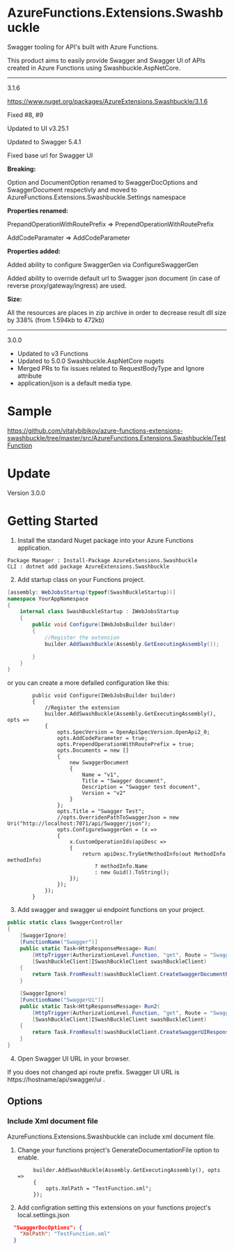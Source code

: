 
# AzureFunctions.Extensions.Swashbuckle

Swagger tooling for API's built with Azure Functions. 

This product aims to easily provide Swagger and Swagger UI of APIs created in Azure Functions using Swashbuckle.AspNetCore.


------------------------------
3.1.6

https://www.nuget.org/packages/AzureExtensions.Swashbuckle/3.1.6

Fixed #8, #9

Updated to UI v3.25.1

Updated to Swagger 5.4.1

Fixed base url for Swagger UI

**Breaking:**

Option and DocumentOption renamed to SwaggerDocOptions and SwaggerDocument respectivly
and moved to AzureFunctions.Extensions.Swashbuckle.Settings namespace

**Properties renamed:**

PrepandOperationWithRoutePrefix => PrependOperationWithRoutePrefix

AddCodeParamater => AddCodeParameter

**Properties added:**

Added ability to configure SwaggerGen via ConfigureSwaggerGen

Added ability to override default url to Swagger json document (in case of reverse proxy/gateway/ingress) are used.


**Size:**

All the resources are places in zip archive in order to decrease result dll size by 338% (from 1.594kb to 472kb)



------------------------------
3.0.0
- Updated to v3 Functions
- Updated to 5.0.0 Swashbuckle.AspNetCore nugets
- Merged PRs to fix issues related to RequestBodyType and Ignore attribute
- application/json is a default media type.



# Sample

https://github.com/vitalybibikov/azure-functions-extensions-swashbuckle/tree/master/src/AzureFunctions.Extensions.Swashbuckle/TestFunction

# Update

Version 3.0.0


# Getting Started

1. Install the standard Nuget package into your Azure Functions application.

```
Package Manager : Install-Package AzureExtensions.Swashbuckle
CLI : dotnet add package AzureExtensions.Swashbuckle
```

2. Add startup class on your Functions project.
```csharp
[assembly: WebJobsStartup(typeof(SwashBuckleStartup))]
namespace YourAppNamespace
{
    internal class SwashBuckleStartup : IWebJobsStartup
    {
        public void Configure(IWebJobsBuilder builder)
        {
            //Register the extension
            builder.AddSwashBuckle(Assembly.GetExecutingAssembly());

        }
    }
}
```

or you can create a more defailed configuration like this:

```
        public void Configure(IWebJobsBuilder builder)
        {
            //Register the extension
            builder.AddSwashBuckle(Assembly.GetExecutingAssembly(), opts =>
            {
                opts.SpecVersion = OpenApiSpecVersion.OpenApi2_0;
                opts.AddCodeParameter = true;
                opts.PrependOperationWithRoutePrefix = true;
                opts.Documents = new []
                {
                    new SwaggerDocument
                    {
                        Name = "v1",
                        Title = "Swagger document",
                        Description = "Swagger test document",
                        Version = "v2"
                    }
                };
                opts.Title = "Swagger Test";
                //opts.OverridenPathToSwaggerJson = new Uri("http://localhost:7071/api/Swagger/json");
                opts.ConfigureSwaggerGen = (x =>
                {
                    x.CustomOperationIds(apiDesc =>
                    {
                        return apiDesc.TryGetMethodInfo(out MethodInfo methodInfo)
                            ? methodInfo.Name
                            : new Guid().ToString();
                    });
                });
            });
        }
```

3. Add swagger and swagger ui endpoint functions on your project.

```csharp
public static class SwaggerController
{
    [SwaggerIgnore]
    [FunctionName("Swagger")]
    public static Task<HttpResponseMessage> Run(
        [HttpTrigger(AuthorizationLevel.Function, "get", Route = "Swagger/json")] HttpRequestMessage req,
        [SwashBuckleClient]ISwashBuckleClient swashBuckleClient)
    {
        return Task.FromResult(swashBuckleClient.CreateSwaggerDocumentResponse(req));
    }

    [SwaggerIgnore]
    [FunctionName("SwaggerUi")]
    public static Task<HttpResponseMessage> Run2(
        [HttpTrigger(AuthorizationLevel.Function, "get", Route = "Swagger/ui")] HttpRequestMessage req,
        [SwashBuckleClient]ISwashBuckleClient swashBuckleClient)
    {
        return Task.FromResult(swashBuckleClient.CreateSwaggerUIResponse(req, "swagger/json"));
    }
}
```

4. Open Swagger UI URL in your browser.

If you does not changed api route prefix. Swagger UI URL is https://hostname/api/swagger/ui .

## Options

### Include Xml document file

AzureFunctions.Extensions.Swashbuckle can include xml document file.

1. Change your functions project's GenerateDocumentationFile option to enable.

            builder.AddSwashBuckle(Assembly.GetExecutingAssembly(), opts =>
            {
                opts.XmlPath = "TestFunction.xml";
            });

2. Add configration setting this extensions on your functions project's local.settings.json

```json
  "SwaggerDocOptions": {
    "XmlPath": "TestFunction.xml"
  }
```
